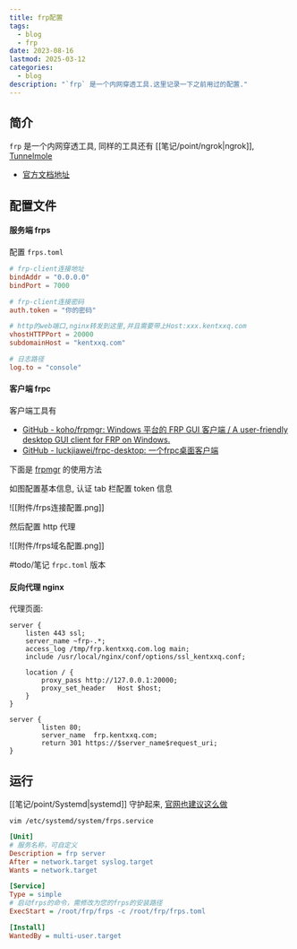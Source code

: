```yaml
---
title: frp配置
tags:
  - blog
  - frp
date: 2023-08-16
lastmod: 2025-03-12
categories:
  - blog
description: "`frp` 是一个内网穿透工具.这里记录一下之前用过的配置."
---
```


## 简介

`frp` 是一个内网穿透工具, 同样的工具还有 [[笔记/point/ngrok|ngrok]], [Tunnelmole](https://tunnelmole.com/)

- [官方文档地址](https://gofrp.org/zh-cn/docs/examples/ssh/)

## 配置文件

#### 服务端 frps

配置 `frps.toml`

```toml
# frp-client连接地址
bindAddr = "0.0.0.0"
bindPort = 7000

# frp-client连接密码
auth.token = "你的密码"

# http的web端口,nginx转发到这里,并且需要带上Host:xxx.kentxxq.com
vhostHTTPPort = 20000
subdomainHost = "kentxxq.com"

# 日志路径
log.to = "console"
```

#### 客户端 frpc

客户端工具有

- [GitHub - koho/frpmgr: Windows 平台的 FRP GUI 客户端 / A user-friendly desktop GUI client for FRP on Windows.](https://github.com/koho/frpmgr)
- [GitHub - luckjiawei/frpc-desktop: 一个frpc桌面客户端](https://github.com/luckjiawei/frpc-desktop)

下面是 [frpmgr](https://github.com/koho/frpmgr) 的使用方法

如图配置基本信息, 认证 tab 栏配置 token 信息

![[附件/frps连接配置.png]]

然后配置 http 代理

![[附件/frps域名配置.png]]

#todo/笔记 `frpc.toml` 版本

#### 反向代理 nginx

代理页面:

```nginx
server {
    listen 443 ssl;
    server_name ~frp-.*;
    access_log /tmp/frp.kentxxq.com.log main;
    include /usr/local/nginx/conf/options/ssl_kentxxq.conf;

    location / {
        proxy_pass http://127.0.0.1:20000;
        proxy_set_header   Host $host;
    }
}

server {
        listen 80;
        server_name  frp.kentxxq.com;
        return 301 https://$server_name$request_uri;
}
```

## 运行

[[笔记/point/Systemd|systemd]] 守护起来, [官网也建议这么做](https://gofrp.org/zh-cn/docs/setup/systemd/)

`vim /etc/systemd/system/frps.service`

```ini
[Unit]
# 服务名称，可自定义
Description = frp server
After = network.target syslog.target
Wants = network.target

[Service]
Type = simple
# 启动frps的命令，需修改为您的frps的安装路径
ExecStart = /root/frp/frps -c /root/frp/frps.toml

[Install]
WantedBy = multi-user.target
```

